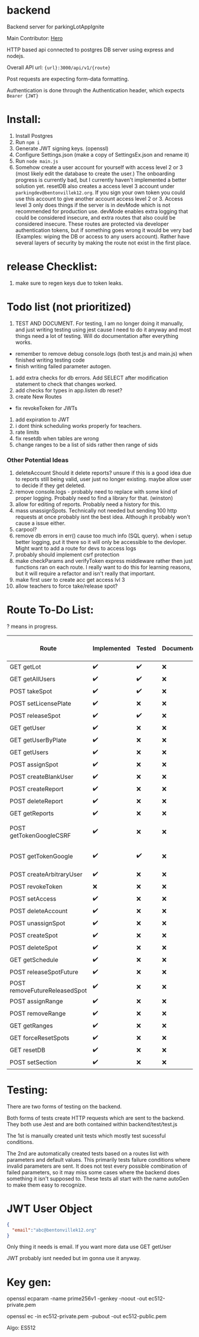# backend

Backend server for parkingLotAppIgnite

Main Contributor: [Hero](https://github.com/TheHeroBrine422)

HTTP based api connected to postgres DB server using express and nodejs.

Overall API url: `{url}:3000/api/v1/{route}`

Post requests are expecting form-data formatting.

Authentication is done through the Authentication header, which expects `Bearer {JWT}`

# Install:

1. Install Postgres
2. Run `npm i`
3. Generate JWT signing keys. (openssl)
4. Configure Settings.json (make a copy of SettingsEx.json and rename it)
5. Run `node main.js`
6. Somehow create a user account for yourself with access level 2 or 3 (most likely edit the database to create the user.) The onboarding progress is currently bad, but I currently haven't implemented a better solution yet. resetDB also creates a access level 3 account under `parkingdev@bentonvillek12.org`. If you sign your own token you could use this account to give another account access level 2 or 3. Access level 3 only does things if the server is in devMode which is not recommended for production use. devMode enables extra logging that could be considered insecure, and extra routes that also could be considered insecure. These routes are protected via developer authentication tokens, but if something goes wrong it would be very bad (Examples: wiping the DB or access to any users account). Rather have several layers of security by making the route not exist in the first place.

# release Checklist:

1. make sure to regen keys due to token leaks.

# Todo list (not prioritized)

1. TEST AND DOCUMENT. For testing, I am no longer doing it manually, and just writing testing using jest cause I need to do it anyway and most things need a lot of testing. Will do documentation after everything works.
  * remember to remove debug console.logs (both test.js and main.js) when finished writing testing code
  * finish writing failed parameter autogen.
1. add extra checks for db errors. Add SELECT after modification statement to check that changes worked.
1. add checks for types in app.listen db reset?
1. create New Routes
  * fix revokeToken for JWTs
1. add expiration to JWT
1. i dont think scheduling works properly for teachers.
1. rate limits
1. fix resetdb when tables are wrong
1. change ranges to be a list of sids rather then range of sids

### Other Potential Ideas

1. deleteAccount Should it delete reports? unsure if this is a good idea due to reports still being valid, user just no longer existing. maybe allow user to decide if they get deleted.
2. remove console.logs - probably need to replace with some kind of proper logging. Probably need to find a library for that. (winston)
3. allow for editing of reports. Probably need a history for this.
4. mass unassignSpots. Technically not needed but sending 100 http requests at once probably isnt the best idea. Although it probably won't cause a issue either.
5. carpool?
6. remove db errors in err() cause too much info (SQL query). when i setup better logging, put it there so it will only be accessible to the devloper. Might want to add a route for devs to access logs
7. probably should implement csrf protection
8. make checkParams and verifyToken express middleware rather then just functions ran on each route. I really want to do this for learning reasons, but it will require a refactor and isn't really that important.
9. make first user to create acc get access lvl 3
10. allow teachers to force take/release spot?

# Route To-Do List:

? means in progress.

| Route                         | Implemented        | Tested             | Documented | Added to Jest (test/test.js) | Added to Jest autoGen | Notes                                                  |
|-------------------------------|--------------------|--------------------|------------|------------------------------|-----------------------|--------------------------------------------------------|
| GET getLot                    | :heavy_check_mark: | :heavy_check_mark: | :x:        | :heavy_check_mark:           | :heavy_check_mark:    |                                                        |
| GET getAllUsers               | :heavy_check_mark: | :heavy_check_mark: | :x:        | :heavy_check_mark:           | :heavy_check_mark:    |                                                        |
| POST takeSpot                 | :heavy_check_mark: | :heavy_check_mark: | :x:        | :heavy_check_mark:           | :heavy_check_mark:    |                                                        |
| POST setLicensePlate          | :heavy_check_mark: | :x:                | :x:        | :x:                          | :heavy_check_mark:    |                                                        |
| POST releaseSpot              | :heavy_check_mark: | :heavy_check_mark: | :x:        | :heavy_check_mark:           | :heavy_check_mark:    |                                                        |
| GET getUser                   | :heavy_check_mark: | :x:                | :x:        | :x:                          | :heavy_check_mark:    |                                                        |
| GET getUserByPlate            | :heavy_check_mark: | :x:                | :x:        | :x:                          | :heavy_check_mark:    |                                                        |
| GET getUsers                  | :heavy_check_mark: | :x:                | :x:        | :x:                          | :heavy_check_mark:    |                                                        |
| POST assignSpot               | :heavy_check_mark: | :x:                | :x:        | :x:                          | :heavy_check_mark:    |                                                        |
| POST createBlankUser          | :heavy_check_mark: | :x:                | :x:        | :x:                          | :heavy_check_mark:    |                                                        |
| POST createReport             | :heavy_check_mark: | :x:                | :x:        | :x:                          | :heavy_check_mark:    |                                                        |
| POST deleteReport             | :heavy_check_mark: | :x:                | :x:        | :x:                          | :heavy_check_mark:    |                                                        |
| GET getReports                | :heavy_check_mark: | :x:                | :x:        | :x:                          | :heavy_check_mark:    |                                                        |
| POST getTokenGoogleCSRF       | :heavy_check_mark: | :x:                | :x:        | NA (puppeteer maybe?)        |                       | not really being used other then googleSignInTest.html |
| POST getTokenGoogle           | :heavy_check_mark: | :heavy_check_mark: | :x:        | NA (puppeteer maybe?)        |                       |                                                        |
| POST createArbitraryUser      | :heavy_check_mark: | :x:                | :x:        | :x:                          |                       |                                                        |
| POST revokeToken              | :x:                | :x:                | :x:        | :x:                          | :heavy_check_mark:    |                                                        |
| POST setAccess                | :heavy_check_mark: | :x:                | :x:        | :x:                          | :heavy_check_mark:    |                                                        |
| POST deleteAccount            | :heavy_check_mark: | :x:                | :x:        | :x:                          | :heavy_check_mark:    |                                                        |
| POST unassignSpot             | :heavy_check_mark: | :x:                | :x:        | :x:                          | :heavy_check_mark:    |                                                        |
| POST createSpot               | :heavy_check_mark: | :x:                | :x:        | :x:                          |                       |                                                        |
| POST deleteSpot               | :heavy_check_mark: | :x:                | :x:        | :x:                          |                       |                                                        |
| GET getSchedule               | :heavy_check_mark: | :x:                | :x:        | :x:                          | :heavy_check_mark:    |                                                        |
| POST releaseSpotFuture        | :heavy_check_mark: | :x:                | :x:        | :x:                          | :heavy_check_mark:    |                                                        |
| POST removeFutureReleasedSpot | :heavy_check_mark: | :x:                | :x:        | :x:                          | :heavy_check_mark:    |                                                        |
| POST assignRange              | :heavy_check_mark: | :x:                | :x:        | :x:                          | :heavy_check_mark:    |                                                        |
| POST removeRange              | :heavy_check_mark: | :x:                | :x:        | :x:                          | :heavy_check_mark:    |                                                        |
| GET getRanges                 | :heavy_check_mark: | :x:                | :x:        | :x:                          | :heavy_check_mark:    |                                                        |
| GET forceResetSpots           | :heavy_check_mark: | :x:                | :x:        | :x:                          | :heavy_check_mark:    |                                                        |
| GET resetDB                   | :heavy_check_mark: | :x:                | :x:        | :x:                          |                       |                                                        |
| POST setSection               | :heavy_check_mark: | :x:                | :x:        | :x:                          |                       |                                                        |

# Testing:

There are two forms of testing on the backend.

Both forms of tests create HTTP requests which are sent to the backend. They both use Jest and are both contained within backend/test/test.js

The 1st is manually created unit tests which mostly test sucessful conditions.

The 2nd are automatically created tests based on a routes list with parameters and default values. This primarily tests failure conditions where invalid parameters are sent. It does not test every possible combination of failed parameters, so it may miss some cases where the backend does something it isn't supposed to. These tests all start with the name autoGen to make them easy to recognize.

# JWT User Object

```json
{
  "email":"abc@bentonvillek12.org"
}
```

Only thing it needs is email. If you want more data use GET getUser

JWT probably isnt needed but im gonna use it anyway.

# Key gen:
openssl ecparam -name prime256v1 -genkey -noout -out ec512-private.pem

openssl ec -in ec512-private.pem -pubout -out ec512-public.pem

Algo: ES512
